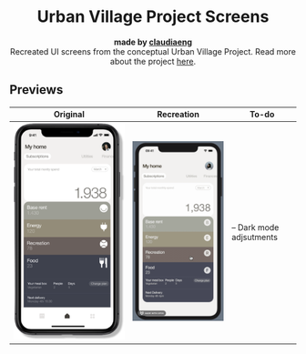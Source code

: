 <h1 align="center">Urban Village Project Screens</h1>
<div align="center"><strong>made by <a href="https://github.com/claudiaeng">claudiaeng</a></strong></div>
<div align="center">Recreated UI screens from the conceptual Urban Village Project. Read more about the project <a href ="https://www.urbanvillageproject.com">here</a>.</div>

## Previews

| Original | Recreation | To-do |
|--|--|--|
| ![](/Screenshots/screen1.png) | ![](/Screenshots/screen1.gif) | – Dark mode adjsutments |

